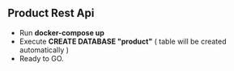 ## Product Rest Api

* Run **docker-compose up**
* Execute **CREATE DATABASE "product"** ( table will be created automatically )
* Ready to GO.
